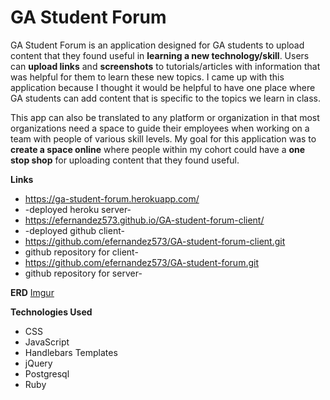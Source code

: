# GA Student Forum #

GA Student Forum is an application designed for GA students to upload content that they found useful in **learning a new technology/skill**. Users can **upload links** and **screenshots** to tutorials/articles with information that was helpful for them to learn these new topics. I came up with this application because I thought it would be helpful to have one place where GA students can add content that is specific to the topics we learn in class.

 This app can also be translated to any platform or organization in that most organizations need a space to guide their employees when working on a team with people of various skill levels. My goal for this application was to **create a space online** where people within my cohort could have a **one stop shop** for uploading content that they found useful.


**Links**

- https://ga-student-forum.herokuapp.com/
- -deployed heroku server-
- https://efernandez573.github.io/GA-student-forum-client/
- -deployed github client-
- https://github.com/efernandez573/GA-student-forum-client.git
- github repository for client-
- https://github.com/efernandez573/GA-student-forum.git
- github repository for server-


 **ERD**
[Imgur](https://i.imgur.com/3630wOY.png)


**Technologies Used**

- CSS
- JavaScript
- Handlebars Templates
- jQuery
- Postgresql
- Ruby

